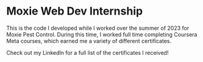 # Moxie Web Dev Internship

This is the code I developed while I worked over the summer of 2023 for Moxie Pest Control. During this time, I worked full time completing Coursera Meta courses, which earned me a variety of different certificates.

Check out my LinkedIn for a full list of the certificates I received!
